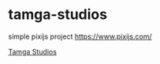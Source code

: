 # tamga-studios
 
simple pixijs project https://www.pixijs.com/

<a href="https://tamgastudios.com/">Tamga Studios</a>
